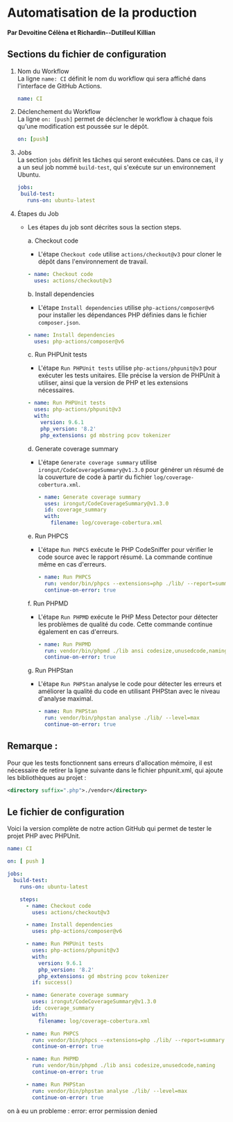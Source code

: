 Automatisation de la production
==============================

#### Par Devoitine Célèna et Richardin--Dutilleul Killian

## Sections du fichier de configuration

1. Nom du Workflow <br>
   La ligne ``name: CI`` définit le nom du workflow qui sera affiché dans l'interface de GitHub Actions.
   ```yaml
   name: CI
   ```

2. Déclenchement du Workflow <br>
   La ligne ``on: [push]`` permet de déclencher le workflow à chaque fois qu'une modification est poussée sur le
   dépôt.
   ```yaml
   on: [push]
   ```

3. Jobs <br>
   La section ``jobs`` définit les tâches qui seront exécutées. Dans ce cas, il y a un seul job nommé ``build-test``,
   qui s'exécute sur un environnement Ubuntu.
   ```yaml
   jobs:
    build-test:
      runs-on: ubuntu-latest
   ```

4. Étapes du Job <br>

    - Les étapes du job sont décrites sous la section steps. <br>

      a. Checkout code <br>
        - L'étape ``Checkout code`` utilise ``actions/checkout@v3`` pour cloner le dépôt dans l'environnement de
          travail. <br>
         ```yaml
         - name: Checkout code 
           uses: actions/checkout@v3
         ```

      b. Install dependencies <br>
        - L'étape ``Install dependencies`` utilise ``php-actions/composer@v6`` pour installer les dépendances PHP
          définies dans le fichier ``composer.json``. <br>
         ```yaml
         - name: Install dependencies
           uses: php-actions/composer@v6
         ```

      c. Run PHPUnit tests <br>
        - L'étape ``Run PHPUnit tests`` utilise ``php-actions/phpunit@v3`` pour exécuter les tests unitaires. Elle
          précise la version de PHPUnit à utiliser, ainsi que la version de PHP et les extensions nécessaires. <br>
         ```yaml
         - name: Run PHPUnit tests
           uses: php-actions/phpunit@v3
           with:
             version: 9.6.1
             php_version: '8.2'
             php_extensions: gd mbstring pcov tokenizer
         ```

      d. Generate coverage summary <br>
        - L'étape ``Generate coverage summary`` utilise ``irongut/CodeCoverageSummary@v1.3.0`` pour générer un résumé de
          la couverture de code à partir du fichier ``log/coverage-cobertura.xml``. <br>
          ```yaml
          - name: Generate coverage summary
            uses: irongut/CodeCoverageSummary@v1.3.0
            id: coverage_summary
            with:
              filename: log/coverage-cobertura.xml
          ```

      e. Run PHPCS <br>
        - L'étape ``Run PHPCS`` exécute le PHP CodeSniffer pour vérifier le code source avec le rapport résumé. La
          commande continue même en cas d'erreurs. <br>
          ```yaml
          - name: Run PHPCS
            run: vendor/bin/phpcs --extensions=php ./lib/ --report=summary
            continue-on-error: true
          ```

      f. Run PHPMD <br>
        - L'étape ``Run PHPMD`` exécute le PHP Mess Detector pour détecter les problèmes de qualité du code. Cette
          commande continue également en cas d'erreurs. <br>
          ```yaml
          - name: Run PHPMD
            run: vendor/bin/phpmd ./lib ansi codesize,unusedcode,naming
            continue-on-error: true
          ```

      g. Run PHPStan <br>
        - L'étape ``Run PHPStan`` analyse le code pour détecter les erreurs et améliorer la qualité du code en utilisant
          PHPStan avec le niveau d'analyse maximal. <br>
          ```yaml
          - name: Run PHPStan
            run: vendor/bin/phpstan analyse ./lib/ --level=max
            continue-on-error: true
          ```

## Remarque :

Pour que les tests fonctionnent sans erreurs d'allocation mémoire, il est nécessaire de retirer la ligne suivante dans
le fichier phpunit.xml, qui ajoute les bibliothèques au projet :

```xml
<directory suffix=".php">./vendor</directory>
```

## Le fichier de configuration

Voici la version complète de notre action GitHub qui permet de tester le projet PHP avec PHPUnit. <br>

```yaml
name: CI

on: [ push ]

jobs:
  build-test:
    runs-on: ubuntu-latest

    steps:
      - name: Checkout code
        uses: actions/checkout@v3

      - name: Install dependencies
        uses: php-actions/composer@v6

      - name: Run PHPUnit tests
        uses: php-actions/phpunit@v3
        with:
          version: 9.6.1
          php_version: '8.2'
          php_extensions: gd mbstring pcov tokenizer
        if: success()

      - name: Generate coverage summary
        uses: irongut/CodeCoverageSummary@v1.3.0
        id: coverage_summary
        with:
          filename: log/coverage-cobertura.xml

      - name: Run PHPCS
        run: vendor/bin/phpcs --extensions=php ./lib/ --report=summary
        continue-on-error: true

      - name: Run PHPMD
        run: vendor/bin/phpmd ./lib ansi codesize,unusedcode,naming
        continue-on-error: true

      - name: Run PHPStan
        run: vendor/bin/phpstan analyse ./lib/ --level=max
        continue-on-error: true
```

on à eu un probleme : error: error permission denied


